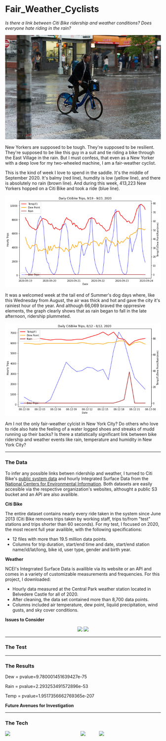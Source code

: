 # Fair_Weather_Cyclists

*Is there a link between Citi Bike ridership and weather conditions? Does everyone hate riding in the rain?*

<p align="center">
  <img width="650" src="https://github.com/leckieje/fair_weather_cyclists/blob/main/images/rider_in_the_rain.jpg">
</p>

New Yorkers are supposed to be tough. They're supposed to be resilient. They're supposed to be like this guy in a suit and tie riding a bike through the East Village in the rain. But I must confess, that even as a New Yorker with a deep love for my two-wheeled machine, I am a fair-weather cyclist. 

This is the kind of week I love to spend in the saddle. It's the middle of September 2020. It's balmy (red line), humdity is low (yellow line), and there is absolutely no rain (brown line). And during this week, 413,223 New Yorkers hopped on a Citi Bike and took a ride (blue line).  

<p align="center">
  <img width="600" src="https://github.com/leckieje/fair_weather_cyclists/blob/main/images/great_bike_week.png">
</p>

It was a welcomed week at the tail end of Summer's dog days where, like this Wednesday from August, the air was thick and hot and gave the city it's rainiest hour of the year. And although 66,069 braved the opprresive elements, the graph clearly shows that as rain began to fall in the late afternoon, ridership plummeted. 

<p align="center">
  <img width="600" src="https://github.com/leckieje/fair_weather_cyclists/blob/main/images/rainy_day.png">
</p>

Am I not the only fair-weather cylcist in New York City? Do others who love to ride also hate the feeling of a water logged shoes and streaks of mudd running up their backs? Is there a statistically significant link between bike ridership and weather events like rain, temperature and humidity in New York City?

----

### The Data

To infer any possible links betwen ridershiip and weather, I turned to Citi Bike's [public system data](https://www.citibikenyc.com/system-data) and hourly Integrated Surface Data from the [National Centers for Environmental Information](https://www.ncei.noaa.gov/access/search/index). Both datasets are easily accesible via the respective organization's websites, althought a public S3 bucket and an API are also availible. 

**Citi Bike**

The entire dataset contains nearly every ride taken in the system since June 2013 (Citi Bike removes trips taken by working staff, trips to/from "test" stations and trips shorter than 60 seconds). For my test, I focused on 2020, the most recent full year availible, with the following specifications:

  * 12 files with more than 19.5 million data points.
  * Columns for trip duration, start/end time and date, start/end station name/id/lat/long, bike id, user type, gender and birth year.

**Weather**

NCEI's Integrrated Surface Data is availible via its website or an API and comes in a variety of customizable measurements and frequencies. For this project, I downloaded:

  * Hourly data measured at the Central Park weather station located in Belvedere Castle for all of 2020.
  * After cleaning, the data set contained more than 8,700 data points.
  * Columns included air temperature, dew point, liquiid precipitation, wind gusts, and sky cover conditions.

**Issues to Consider**

<p align="center">
  <img width="200" src="https://d21xlh2maitm24.cloudfront.net/nyc/Citi-Bike-provided-by-Lyft-Positive-170x57px.svg?mtime=20201023151104">
  <img width="200" src="https://d32ogoqmya1dw8.cloudfront.net/images/nesta/about/noaa_logo.v2.jpg">
</p>

----

### The Test

----

### The Results 


Dew = pvalue=9.780001451639427e-75

Rain = pvalue=2.293253491572896e-53

Temp = pvalue=1.9517356662769365e-207



**Future Avenues for Investigation**


----

### The Tech


<img align="left" src="https://upload.wikimedia.org/wikipedia/commons/thumb/e/ed/Pandas_logo.svg/600px-Pandas_logo.svg.png" width="200"> 

<img align="right" src="https://matplotlib.org/stable/_static/logo2_compressed.svg" width="200">

<p align="center">
  <img src="https://cdn.icon-icons.com/icons2/2415/PNG/512/python_original_logo_icon_146381.png" width="100"/> 
</p>

